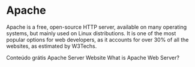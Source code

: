 # Apache

Apache is a free, open-source HTTP server, available on many operating systems, but mainly used on Linux distributions. It is one of the most popular options for web developers, as it accounts for over 30% of all the websites, as estimated by W3Techs.

<ResourceGroupTitle>Conteúdo grátis</ResourceGroupTitle>
<BadgeLink colorScheme='blue' badgeText='Official Website' href='https://httpd.apache.org/'>Apache Server Website</BadgeLink>
<BadgeLink badgeText='Watch' href='https://www.youtube.com/watch?v=kaaenHXO4t4'>What is Apache Web Server?</BadgeLink>
